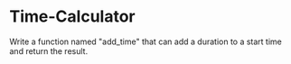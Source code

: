 # Time-Calculator
Write a function named "add_time" that can add a duration to a start time and return the result.
